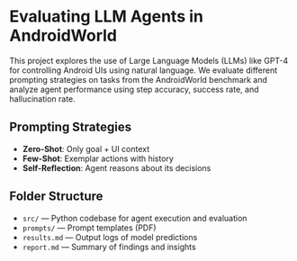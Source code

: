 # Evaluating LLM Agents in AndroidWorld

This project explores the use of Large Language Models (LLMs) like GPT-4 for controlling Android UIs using natural language. We evaluate different prompting strategies on tasks from the AndroidWorld benchmark and analyze agent performance using step accuracy, success rate, and hallucination rate.

##  Prompting Strategies
- **Zero-Shot**: Only goal + UI context
- **Few-Shot**: Exemplar actions with history
- **Self-Reflection**: Agent reasons about its decisions


## Folder Structure
- `src/` — Python codebase for agent execution and evaluation
- `prompts/` — Prompt templates (PDF)
- `results.md` — Output logs of model predictions
- `report.md` — Summary of findings and insights


